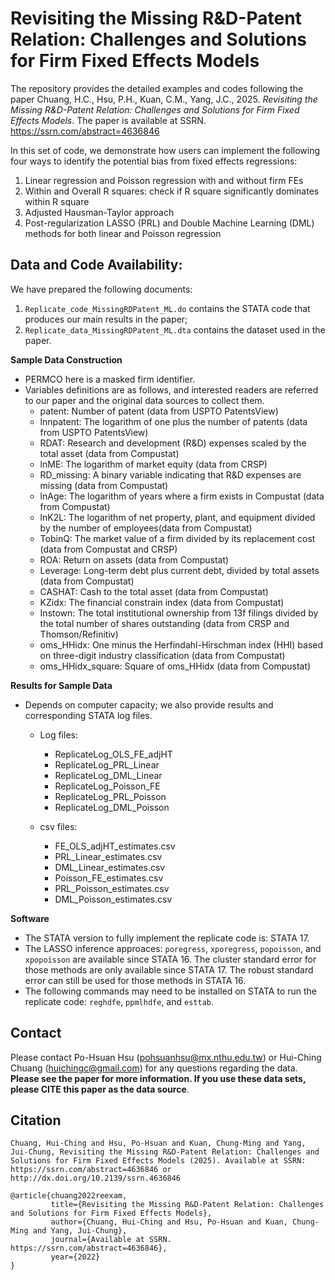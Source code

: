 # Revisiting the Missing R&D-Patent Relation: Challenges and Solutions for Firm Fixed Effects Models
The repository provides the detailed examples and codes following the paper Chuang, H.C., Hsu, P.H., Kuan, C.M., Yang, J.C., 2025. *Revisiting the Missing R\&D-Patent Relation: Challenges and Solutions for Firm Fixed Effects Models*. The paper is available at SSRN. https://ssrn.com/abstract=4636846

In this set of code, we demonstrate how users can implement the following four ways to identify the potential bias from fixed effects regressions: 
  1. Linear regression and Poisson regression with and without firm FEs
  2. Within and Overall R squares: check if R square significantly dominates within R square 
  2. Adjusted Hausman-Taylor approach
  4. Post-regularization LASSO (PRL) and Double Machine Learning (DML) methods for both linear and Poisson regression

## Data and Code Availability:
We have prepared the following documents:
  1. `Replicate_code_MissingRDPatent_ML.do` contains the STATA code that produces our main results in the paper;
  2. `Replicate_data_MissingRDPatent_ML.dta` contains the dataset used in the paper.
 
**Sample Data Construction**
* PERMCO here is a masked firm identifier.
* Variables definitions are as follows, and interested readers are referred to our paper and the original data sources to collect them.
  - patent:     Number of patent (data from USPTO PatentsView)
  - lnnpatent:  The logarithm of one plus the number of patents (data from USPTO PatentsView)
  - RDAT:       Research and development (R&D) expenses scaled by the total asset (data from Compustat)
  - lnME:       The logarithm of market equity (data from CRSP)  
  - RD_missing: A binary variable indicating that R&D expenses are missing (data from Compustat)
  - lnAge:      The logarithm of years where a firm exists in Compustat (data from Compustat)
  - lnK2L:      The logarithm of net property, plant, and equipment divided by the number of employees(data from Compustat)
  - TobinQ:      The market value of a firm divided by its replacement cost (data from Compustat and CRSP)
  - ROA:        Return on assets (data from Compustat)
  - Leverage:   Long-term debt plus current debt, divided by total assets (data from Compustat)
  - CASHAT:    Cash to the total asset  (data from Compustat)
  - KZidx:      The financial constrain index (data from Compustat)
  - Instown:    The total institutional ownership from 13f filings divided by the total number of shares outstanding (data from CRSP and Thomson/Refinitiv)
  - oms_HHidx:  One minus the Herfindahl-Hirschman index (HHI) based on three-digit industry classification (data from Compustat)
  - oms_HHidx_square: Square of oms_HHidx (data from Compustat)


**Results for Sample Data**
* Depends on computer capacity; we also provide results and corresponding STATA log files.
  * Log files:
    - ReplicateLog_OLS_FE_adjHT
    - ReplicateLog_PRL_Linear
    - ReplicateLog_DML_Linear
    - ReplicateLog_Poisson_FE
    - ReplicateLog_PRL_Poisson
    - ReplicateLog_DML_Poisson
      
  * csv files:
    - FE_OLS_adjHT_estimates.csv
    - PRL_Linear_estimates.csv
    - DML_Linear_estimates.csv
    - Poisson_FE_estimates.csv
    - PRL_Poisson_estimates.csv
    - DML_Poisson_estimates.csv

**Software**
- The STATA version to fully implement the replicate code is: STATA 17.
- The LASSO inference approaces: `poregress`, `xporegress`, `popoisson`, and `xpopoisson` are available since STATA 16.
  The cluster standard error for those methods are only available since STATA 17. 
  The robust standard error can still be used for those methods in STATA 16.
 - The following commands may need to be installed on STATA to run the replicate code: `reghdfe`, `ppmlhdfe`, and `esttab`.
  
## Contact
Please contact Po-Hsuan Hsu (pohsuanhsu@mx.nthu.edu.tw) or Hui-Ching Chuang (huichingc@gmail.com) for any questions regarding the data.
**Please see the paper for more information. If you use these data sets, please CITE this paper as the data source**.

## Citation
```
Chuang, Hui-Ching and Hsu, Po-Hsuan and Kuan, Chung‐Ming and Yang, Jui-Chung, Revisiting the Missing R&D-Patent Relation: Challenges and Solutions for Firm Fixed Effects Models (2025). Available at SSRN: https://ssrn.com/abstract=4636846 or http://dx.doi.org/10.2139/ssrn.4636846
```
```
@article{chuang2022reexam, 
         title={Revisiting the Missing R&D-Patent Relation: Challenges and Solutions for Firm Fixed Effects Models},
         author={Chuang, Hui-Ching and Hsu, Po-Hsuan and Kuan, Chung-Ming and Yang, Jui-Chung},
         journal={Available at SSRN. https://ssrn.com/abstract=4636846},
         year={2022}
}
```
